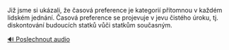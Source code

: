 
Již jsme si ukázali, že časová preference je kategorií přítomnou v každém lidském jednání. Časová preference se projevuje v jevu čistého úroku, tj. diskontování budoucích statků vůči statkům současným.

[🔊 Poslechnout audio](/data/7-paragraphs/audio/chapter_95/para_006-Ji-jsme-si-ukzali-e-asov-preference-je-kateg.mp3)
